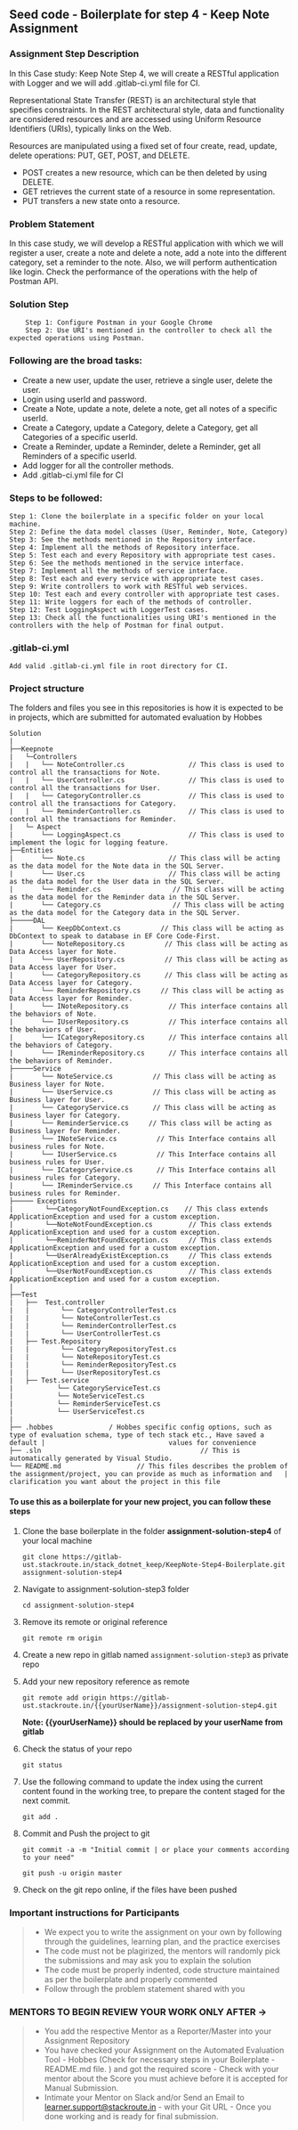 ## Seed code - Boilerplate for step 4 - Keep Note Assignment

### Assignment Step Description

In this Case study: Keep Note Step 4, we will create a RESTful application with Logger and we will add .gitlab-ci.yml file for CI.

Representational State Transfer (REST) is an architectural style that specifies constraints. 
In the REST architectural style, data and functionality are considered resources and are accessed using Uniform Resource Identifiers (URIs), typically links on the Web.

Resources are manipulated using a fixed set of four create, read, update, delete operations: PUT, GET, POST, and DELETE. 
 - POST creates a new resource, which can be then deleted by using DELETE. 
 - GET retrieves the current state of a resource in some representation. 
 - PUT transfers a new state onto a resource. 

### Problem Statement

In this case study, we will develop a RESTful application with which we will register a user, create a note and delete a note, add a note into the different category, set a reminder to the note. Also, we will perform authentication like login. Check the performance of the operations with the help of Postman API.

### Solution Step

        Step 1: Configure Postman in your Google Chrome
        Step 2: Use URI's mentioned in the controller to check all the expected operations using Postman.

### Following are the broad tasks:

 - Create a new user, update the user, retrieve a single user, delete the user.
 - Login using userId and password.
 - Create a Note, update a note,  delete a note, get all notes of a specific userId.
 - Create a Category, update a Category,  delete a Category, get all Categories of a specific userId.
 - Create a Reminder, update a Reminder,  delete a Reminder, get all Reminders of a specific userId.
 - Add logger for all the controller methods.
 - Add .gitlab-ci.yml file for CI


### Steps to be followed:

    Step 1: Clone the boilerplate in a specific folder on your local machine.
    Step 2: Define the data model classes (User, Reminder, Note, Category)
    Step 3: See the methods mentioned in the Repository interface.
    Step 4: Implement all the methods of Repository interface.
    Step 5: Test each and every Repository with appropriate test cases.
    Step 6: See the methods mentioned in the service interface.
    Step 7: Implement all the methods of service interface.
    Step 8: Test each and every service with appropriate test cases.
    Step 9: Write controllers to work with RESTful web services. 
    Step 10: Test each and every controller with appropriate test cases.
    Step 11: Write loggers for each of the methods of controller.
    Step 12: Test LoggingAspect with LoggerTest cases.
    Step 13: Check all the functionalities using URI's mentioned in the controllers with the help of Postman for final output.


### .gitlab-ci.yml
    Add valid .gitlab-ci.yml file in root directory for CI.


### Project structure

The folders and files you see in this repositories is how it is expected to be in projects, which are submitted for automated evaluation by Hobbes

    Solution
	|
	├──Keepnote
	|	└─Controllers
	|	|	└── NoteController.cs 		         // This class is used to control all the transactions for Note.
    |	|   └── UserController.cs 		         // This class is used to control all the transactions for User.
    |	|	└── CategoryController.cs 		     // This class is used to control all the transactions for Category.
    |	|	└── ReminderController.cs 		     // This class is used to control all the transactions for Reminder.
    |	└─ Aspect
	|		└── LoggingAspect.cs 		         // This class is used to implement the logic for logging feature.
    ├──Entities
	|		└── Note.cs                    	// This class will be acting as the data model for the Note data in the SQL Server. 
    |		└── User.cs                    	// This class will be acting as the data model for the User data in the SQL Server.
    |		└── Reminder.cs                  // This class will be acting as the data model for the Reminder data in the SQL Server.
    |		└── Category.cs                  // This class will be acting as the data model for the Category data in the SQL Server.
    ├─────DAL
    |       └── KeepDbContext.cs          // This class will be acting as DbContext to speak to database in EF Core Code-First. 
    |       └── NoteRepository.cs          // This class will be acting as Data Access layer for Note. 
    |       └── UserRepository.cs          // This class will be acting as Data Access layer for User. 
    |       └── CategoryRepository.cs      // This class will be acting as Data Access layer for Category. 
    |       └── ReminderRepository.cs     // This class will be acting as Data Access layer for Reminder. 
    |       └── INoteRepository.cs          // This interface contains all the behaviors of Note. 
    |       └── IUserRepository.cs          // This interface contains all the behaviors of User. 
    |       └── ICategoryRepository.cs      // This interface contains all the behaviors of Category. 
    |       └── IReminderRepository.cs      // This interface contains all the behaviors of Reminder. 
    ├─────Service
    |       └── NoteService.cs          // This class will be acting as Business layer for Note. 
    |       └── UserService.cs          // This class will be acting as Business layer for User. 
    |       └── CategoryService.cs      // This class will be acting as Business layer for Category. 
    |       └── ReminderService.cs     // This class will be acting as Business layer for Reminder. 
    |       └── INoteService.cs          // This Interface contains all business rules for Note. 
    |       └── IUserService.cs          // This Interface contains all business rules for User. 
    |       └── ICategoryService.cs      // This Interface contains all business rules for Category. 
    |       └── IReminderService.cs     // This Interface contains all business rules for Reminder.
    ├───── Exceptions
    |        └──CategoryNotFoundException.cs    // This class extends ApplicationException and used for a custom exception. 
    |        └──NoteNotFoundException.cs         // This class extends ApplicationException and used for a custom exception. 
    |        └──ReminderNotFoundException.cs     // This class extends ApplicationException and used for a custom exception. 
    |        └──UserAlreadyExistException.cs     // This class extends ApplicationException and used for a custom exception. 
    |        └──UserNotFoundException.cs         // This class extends ApplicationException and used for a custom exception. 
	|
	├──Test
	|	├──  Test.controller                  
    |   |        └── CategoryControllerTest.cs
    |   |        └── NoteControllerTest.cs
    |   |        └── ReminderControllerTest.cs
    |   |        └── UserControllerTest.cs
    |   ├── Test.Repository
    |   |        └── CategoryRepositoryTest.cs
    |   |        └── NoteRepositoryTest.cs
    |   |        └── ReminderRepositoryTest.cs
    |   |        └── UserRepositoryTest.cs
    |   ├── Test.service
    |           └── CategoryServiceTest.cs
    |           └── NoteServiceTest.cs
    |           └── ReminderServiceTest.cs
    |           └── UserServiceTest.cs
	|
	├── .hobbes              / Hobbes specific config options, such as type of evaluation schema, type of tech stack etc., Have saved a default |                               values for convenience
	├── .sln			                            // This is automatically generated by Visual Studio.
	└── README.md  		            // This files describes the problem of the assignment/project, you can provide as much as information and   |                                    clarification you want about the project in this file
    

#### To use this as a boilerplate for your new project, you can follow these steps

1. Clone the base boilerplate in the folder **assignment-solution-step4** of your local machine
     
    `git clone https://gitlab-ust.stackroute.in/stack_dotnet_keep/KeepNote-Step4-Boilerplate.git assignment-solution-step4`

2. Navigate to assignment-solution-step3 folder

    `cd assignment-solution-step4`

3. Remove its remote or original reference

     `git remote rm origin`

4. Create a new repo in gitlab named `assignment-solution-step3` as private repo

5. Add your new repository reference as remote

     `git remote add origin https://gitlab-ust.stackroute.in/{{yourUserName}}/assignment-solution-step4.git`

     **Note: {{yourUserName}} should be replaced by your userName from gitlab**

5. Check the status of your repo 
     
     `git status`

6. Use the following command to update the index using the current content found in the working tree, to prepare the content staged for the next commit.

     `git add .`
 
7. Commit and Push the project to git

     `git commit -a -m "Initial commit | or place your comments according to your need"`

     `git push -u origin master`

8. Check on the git repo online, if the files have been pushed

### Important instructions for Participants
> - We expect you to write the assignment on your own by following through the guidelines, learning plan, and the practice exercises
> - The code must not be plagirized, the mentors will randomly pick the submissions and may ask you to explain the solution
> - The code must be properly indented, code structure maintained as per the boilerplate and properly commented
> - Follow through the problem statement shared with you

### MENTORS TO BEGIN REVIEW YOUR WORK ONLY AFTER ->
> - You add the respective Mentor as a Reporter/Master into your Assignment Repository
> - You have checked your Assignment on the Automated Evaluation Tool - Hobbes (Check for necessary steps in your Boilerplate - README.md file. ) and got the required score - Check with your mentor about the Score you must achieve before it is accepted for Manual Submission.
> - Intimate your Mentor on Slack and/or Send an Email to learner.support@stackroute.in - with your Git URL - Once you done working and is ready for final submission.